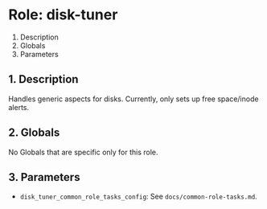 # Role: disk-tuner



1. Description
2. Globals
3. Parameters



## 1. Description

Handles generic aspects for disks. Currently, only sets up free space/inode
alerts.



## 2. Globals

No Globals that are specific only for this role.



## 3. Parameters

* `disk_tuner_common_role_tasks_config`: See `docs/common-role-tasks.md`.
